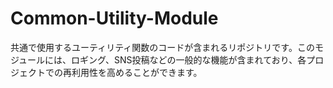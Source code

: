 # Common-Utility-Module
共通で使用するユーティリティ関数のコードが含まれるリポジトリです。このモジュールには、ロギング、SNS投稿などの一般的な機能が含まれており、各プロジェクトでの再利用性を高めることができます。